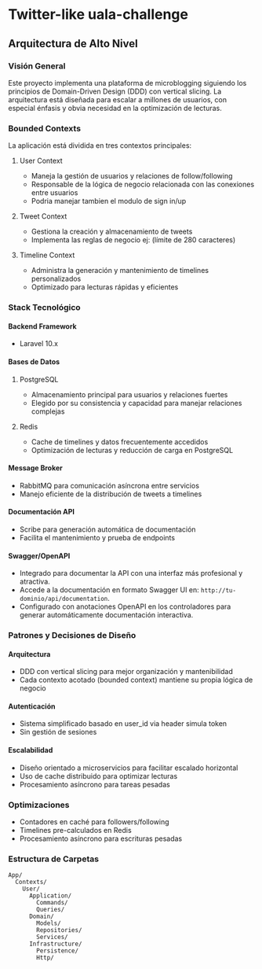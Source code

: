 # Twitter-like uala-challenge

## Arquitectura de Alto Nivel

### Visión General
Este proyecto implementa una plataforma de microblogging siguiendo los principios de Domain-Driven Design (DDD) con vertical slicing. La arquitectura está diseñada para escalar a millones de usuarios, con especial énfasis y obvia necesidad en la optimización de lecturas.

### Bounded Contexts
La aplicación está dividida en tres contextos principales:

1. User Context
   - Maneja la gestión de usuarios y relaciones de follow/following
   - Responsable de la lógica de negocio relacionada con las conexiones entre usuarios
   - Podria manejar tambien el modulo de sign in/up

2. Tweet Context
   - Gestiona la creación y almacenamiento de tweets
   - Implementa las reglas de negocio ej: (límite de 280 caracteres)

3. Timeline Context
   - Administra la generación y mantenimiento de timelines personalizados
   - Optimizado para lecturas rápidas y eficientes

### Stack Tecnológico

#### Backend Framework
- Laravel 10.x

#### Bases de Datos
1. PostgreSQL
   - Almacenamiento principal para usuarios y relaciones fuertes
   - Elegido por su consistencia y capacidad para manejar relaciones complejas
   
2. Redis
   - Cache de timelines y datos frecuentemente accedidos
   - Optimización de lecturas y reducción de carga en PostgreSQL

#### Message Broker
- RabbitMQ para comunicación asíncrona entre servicios
- Manejo eficiente de la distribución de tweets a timelines

#### Documentación API
- Scribe para generación automática de documentación
- Facilita el mantenimiento y prueba de endpoints

#### Swagger/OpenAPI
- Integrado para documentar la API con una interfaz más profesional y atractiva.
- Accede a la documentación en formato Swagger UI en: `http://tu-dominio/api/documentation`.
- Configurado con anotaciones OpenAPI en los controladores para generar automáticamente documentación interactiva.

### Patrones y Decisiones de Diseño

#### Arquitectura
- DDD con vertical slicing para mejor organización y mantenibilidad
- Cada contexto acotado (bounded context) mantiene su propia lógica de negocio

#### Autenticación
- Sistema simplificado basado en user_id via header simula token
- Sin gestión de sesiones

#### Escalabilidad
- Diseño orientado a microservicios para facilitar escalado horizontal
- Uso de cache distribuido para optimizar lecturas
- Procesamiento asíncrono para tareas pesadas

### Optimizaciones
- Contadores en caché para followers/following
- Timelines pre-calculados en Redis
- Procesamiento asíncrono para escrituras pesadas

### Estructura de Carpetas
```plaintext
App/
  Contexts/
    User/
      Application/
        Commands/
        Queries/
      Domain/
        Models/
        Repositories/
        Services/
      Infrastructure/
        Persistence/
        Http/
```

